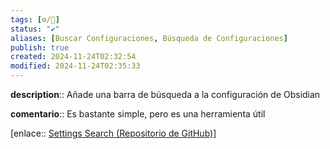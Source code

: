 ```yaml
---
tags: [⚙️/🔌]
status: "✔️"
aliases: [Buscar Configuraciones, Búsqueda de Configuraciones]
publish: true
created: 2024-11-24T02:32:54
modified: 2024-11-24T02:35:33
---
```


**description**:: Añade una barra de búsqueda a la configuración de Obsidian

**comentario**:: Es bastante simple, pero es una herramienta útil

[enlace:: [Settings Search (Repositorio de GitHub)](https://github.com/javalent/settings-search)]
